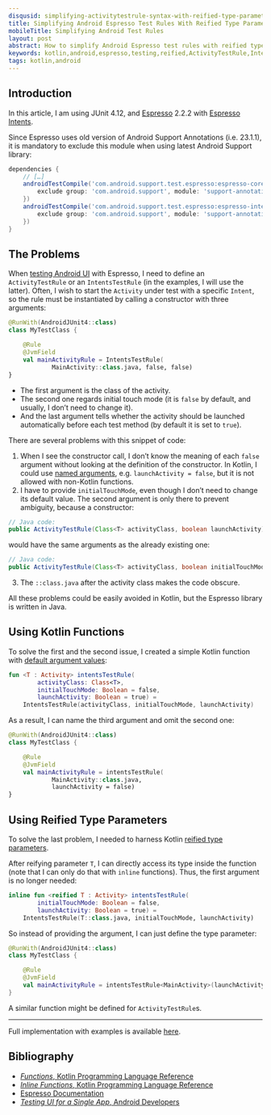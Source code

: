 ```yaml
---
disqusid: simplifying-activitytestrule-syntax-with-reified-type-parameters
title: Simplifying Android Espresso Test Rules With Reified Type Parameters
mobileTitle: Simplifying Android Test Rules
layout: post
abstract: How to simplify Android Espresso test rules with reified type parameters in Kotlin
keywords: kotlin,android,espresso,testing,reified,ActivityTestRule,IntentsTestRule
tags: kotlin,android
---
```


## Introduction

In this article, I am using JUnit&nbsp;4.12,
and [Espresso](https://google.github.io/android-testing-support-library/docs/espresso/index.html)&nbsp;2.2.2
with [Espresso Intents](https://google.github.io/android-testing-support-library/docs/espresso/intents/index.html).

Since Espresso uses old version of Android Support Annotations (i.e.&nbsp;23.1.1),
it is mandatory to exclude this module when using latest Android Support library:

```gradle
dependencies {
    // […]
    androidTestCompile('com.android.support.test.espresso:espresso-core:2.2.2', {
        exclude group: 'com.android.support', module: 'support-annotations'
    })
    androidTestCompile('com.android.support.test.espresso:espresso-intents:2.2.2', {
        exclude group: 'com.android.support', module: 'support-annotations'
    })
}
```

## The Problems

When [testing Android UI](https://developer.android.com/training/testing/ui-testing/espresso-testing.html)
with Espresso, I need to define an `ActivityTestRule` or an `IntentsTestRule` (in the examples, I will use the latter).
Often, I wish to start the `Activity` under test with a specific `Intent`, so the rule must be instantiated
by calling a constructor with three arguments:

```kotlin
@RunWith(AndroidJUnit4::class)
class MyTestClass {

    @Rule
    @JvmField
    val mainActivityRule = IntentsTestRule(
            MainActivity::class.java, false, false)
}
```

* The first argument is the class of the activity.
* The second one regards initial touch mode (it is `false` by default, and usually, I don’t need to change it).
* And the last argument tells whether the activity should be launched automatically before each test method
(by default it is set to `true`).

There are several problems with this snippet of code:

1. When I see the constructor call, I don’t know the meaning of each `false` argument
without looking at the definition of the constructor. In Kotlin, I could use
[named arguments](https://kotlinlang.org/docs/reference/functions.html#named-arguments),
e.g. `launchActivity = false`,
but it is not allowed with non-Kotlin functions.
2. I have to provide `initialTouchMode`, even though I don’t need to change its default value.
The second argument is only there to prevent ambiguity, because a constructor:
```java
// Java code:
public ActivityTestRule(Class<T> activityClass, boolean launchActivity)
```
would have the same arguments as the already existing one:
```java
// Java code:
public ActivityTestRule(Class<T> activityClass, boolean initialTouchMode)
```
3. The `::class.java` after the activity class makes the code obscure.

All these problems could be easily avoided in Kotlin, but the Espresso library is written in Java.

## Using Kotlin Functions

To solve the first and the second issue, I created a simple Kotlin function with
[default argument values](https://kotlinlang.org/docs/reference/functions.html#default-arguments):

```kotlin
fun <T : Activity> intentsTestRule(
        activityClass: Class<T>,
        initialTouchMode: Boolean = false,
        launchActivity: Boolean = true) =
    IntentsTestRule(activityClass, initialTouchMode, launchActivity)
```

As a result, I can name the third argument and omit the second one:

```kotlin
@RunWith(AndroidJUnit4::class)
class MyTestClass {

    @Rule
    @JvmField
    val mainActivityRule = intentsTestRule(
            MainActivity::class.java,
            launchActivity = false)
}
```

## Using Reified Type Parameters

To solve the last problem, I needed to harness Kotlin
[reified type parameters](https://kotlinlang.org/docs/reference/inline-functions.html#reified-type-parameters).

After reifying parameter&nbsp;`T`, I can directly access its type inside the function
(note that I can only do that with `inline` functions). Thus, the first argument is no longer needed:

```kotlin
inline fun <reified T : Activity> intentsTestRule(
        initialTouchMode: Boolean = false,
        launchActivity: Boolean = true) =
    IntentsTestRule(T::class.java, initialTouchMode, launchActivity)
```

So instead of providing the argument, I can just define the type parameter:

```kotlin
@RunWith(AndroidJUnit4::class)
class MyTestClass {

    @Rule
    @JvmField
    val mainActivityRule = intentsTestRule<MainActivity>(launchActivity = false)
}
```

A similar function might be defined for `ActivityTestRule`s.

---

Full implementation with examples is available [here](https://gist.github.com/sczerwinski/bcd7e38a02638c249878b78b2e9e6cd0).

## Bibliography

* [_Functions_, Kotlin Programming Language Reference](https://kotlinlang.org/docs/reference/functions.html)
* [_Inline Functions_, Kotlin Programming Language Reference](https://kotlinlang.org/docs/reference/inline-functions.html)
* [Espresso Documentation](https://google.github.io/android-testing-support-library/docs/espresso/index.html)
* [_Testing UI for a Single App_, Android Developers](https://developer.android.com/training/testing/ui-testing/espresso-testing.html)
